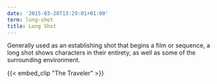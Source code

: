 ```yaml
---
date: '2015-03-20T13:29:01+01:00'
term: long-shot
title: Long Shot
---
```


Generally used as an establishing shot that begins a film or sequence,
a long shot shows characters in their entirety, as well as some of the
surrounding environment.

<!--more-->

{{< embed_clip "The Traveler" >}}